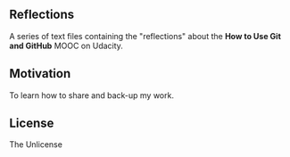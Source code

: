 ## Reflections

A series of text files containing the "reflections" about the **How to Use Git and GitHub** MOOC on Udacity.

## Motivation

To learn how to share and back-up my work.

## License

The Unlicense
